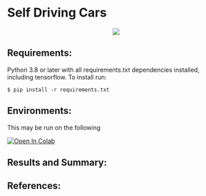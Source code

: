 # Self Driving Cars

<div align="center">
  <img src="https://cdn.aarp.net/content/dam/aarp/auto/2018/10/1140-self-driving-car.imgcache.rev0e96a74b60cb980838a62cd710de29c5.jpg">
</div>


**Requirements:**
--
Python 3.8 or later with all requirements.txt dependencies installed, including tensorflow. To install run:

```
$ pip install -r requirements.txt
```


**Environments:**
--
This may be run on the following

<a href="https://colab.research.google.com/github/niteshctrl/self_driving_car/blob/main/Self_Driving_Car.ipynb"><img src="https://colab.research.google.com/assets/colab-badge.svg" alt="Open In Colab"></a>


**Results and Summary:**
--

  

**References:**
--

  
